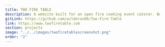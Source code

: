 ```yaml
---
title: TWO FIRE TABLE
description: A website built for an open fire cooking event caterer. Built with Gatsby, featuring a newsletter form linked to mailchimp and an instagram feed that redeploys the site when new posts are detected.
gitLink: https://github.com/wilderav86/Two-Fire-Table
link: https://www.twofiretable.com
section: projects
image: "../../images/twofiretablescreenshot.png"
order: "2"
---
```


